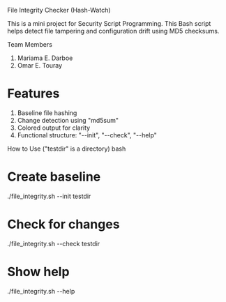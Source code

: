 File Integrity Checker (Hash-Watch)

This is a mini project for Security Script Programming. This Bash script helps detect file tampering and configuration drift using MD5 checksums.

Team Members
1. Mariama E. Darboe
2. Omar E. Touray

# Features
1. Baseline file hashing
2. Change detection using "md5sum"
3. Colored output for clarity
4. Functional structure: "--init", "--check", "--help"

How to Use ("testdir" is a directory)
bash
# Create baseline
./file_integrity.sh --init testdir

# Check for changes
./file_integrity.sh --check testdir

# Show help
./file_integrity.sh --help
